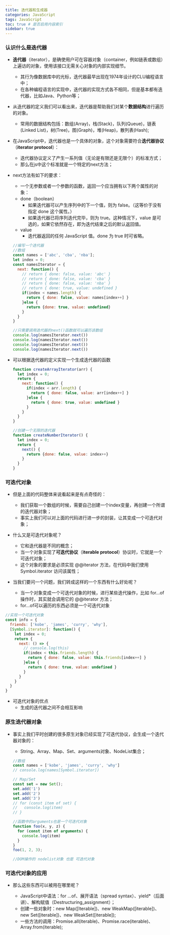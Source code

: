 ```yaml
---
title: 迭代器和生成器
categories: JavaScript
tags: JavaScript
toc: true # 是否启用内容索引
sidebar: true
---
```


### 认识什么是迭代器

- **迭代器**（iterator），是确使用户可在容器对象（container，例如链表或数组）上遍访的对象，使用该接口无需关心对象的内部实现细节。

  - 其行为像数据库中的光标，迭代器最早出现在1974年设计的CLU编程语言中；
  - 在各种编程语言的实现中，迭代器的实现方式各不相同，但是基本都有迭代器，比如Java、Python等；

- 从迭代器的定义我们可以看出来，迭代器是帮助我们对某个**数据结构**进行遍历的对象。

  - 常用的数据结构包括：数组(Array)，栈(Stack)，队列(Queue)，链表(Linked List)，树(Tree)，图(Graph)，堆(Heap)，散列表(Hash);

- 在JavaScript中，迭代器也是一个具体的对象，这个对象需要符合**迭代器协议**（**iterator protocol**）：

  - 迭代器协议定义了产生一系列值（无论是有限还是无限个）的标准方式；
  - 那么在js中这个标准就是一个特定的next方法；

- next方法有如下的要求：

  - 一个无参数或者一个参数的函数，返回一个应当拥有以下两个属性的对象：
  - done（boolean）
    - 如果迭代器可以产生序列中的下一个值，则为 false。（这等价于没有指定 done 这个属性。）
    - 如果迭代器已将序列迭代完毕，则为 true。这种情况下，value 是可选的，如果它依然存在，即为迭代结束之后的默认返回值。
  - value
    - 迭代器返回的任何 JavaScript 值。done 为 true 时可省略。

  ```javascript
  //编写一个迭代器
  //数组
  const names = ['abc', 'cba', 'nba'];
  let index = 0;
  const namesIterator = {
    next: function() {
      // return { done: false, value: 'abc' }
      // return { done: false, value: 'cba' }
      // return { done: false, value: 'nba' }
      // return { done: true, value: undefined }
      if(index < names.length) {
        return { done: false, value: names[index++] }
      }else {
        return {done: true, value: undefined}
      }
    }
  }
  
  //只需要调用迭代器的next()函数就可以遍历该数组
  console.log(namesIterator.next())
  console.log(namesIterator.next())
  console.log(namesIterator.next())
  console.log(namesIterator.next())
  ```

- 可以根据迭代器的定义实现一个生成迭代器的函数

  ```javascript
  function createArrayIterator(arr) {
    let index = 0;
    return {
      next: function() {
        if(index < arr.length) {
          return { done: false, value: arr[index++] }
        }else {
          return { done: true, value: undefined }
        }
      }
    }
  }
  
  //创建一个无限的迭代器
  function createNumberIterator() {
    let index = 0;
    return {
      next() {
        return {done: false, value: index++}
      }
    }
  }
  ```

### 可迭代对象

- 但是上面的代码整体来说看起来是有点奇怪的：
  - 我们获取一个数组的时候，需要自己创建一个index变量，再创建一个所谓的迭代器对象；
  - 事实上我们可以对上面的代码进行进一步的封装，让其变成一个可迭代对象；

- 什么又是可迭代对象呢？
  - 它和迭代器是不同的概念；
  - 当一个对象实现了**可迭代协议**（**iterable protocol**）协议时，它就是一个可迭代对象；
  - 这个对象的要求是必须实现 @@iterator 方法，在代码中我们使用 Symbol.iterator 访问该属性；
- 当我们要问一个问题，我们转成这样的一个东西有什么好处呢？
  - 当一个对象变成一个可迭代对象的时候，进行某些迭代操作，比如 for...of 操作时，其实就会调用它的 @@iterator 方法；
  - for...of可以遍历的东西必须是一个可迭代对象

```javascript
//实现一个可迭代对象
const info = {
  friends: ['kobe', 'james', 'curry', 'why'],
  [Symbol.iterator]: function() {
    let index = 0;
    return {
      next: () => {
        // console.log(this)
        if(index < this.friends.length) {
          return { done: false, value: this.friends[index++] }
        }else {
          return { done: true, value: undefined }
        }
      }
    }
  }
}
```

- 可迭代对象的优点
  - 生成的迭代器之间不会相互影响

### 原生迭代器对象

- 事实上我们平时创建的很多原生对象已经实现了可迭代协议，会生成一个迭代器对象的：

  - String、Array、Map、Set、arguments对象、NodeList集合；

  ```javascript
  //数组
  const names = ['kobe', 'james', 'curry', 'why']
  // console.log(names[Symbol.iterator])
  
  // Map/Set
  const set = new Set();
  set.add('1')
  set.add('2')
  set.add('3')
  // for (const item of set) {
  //   console.log(item)
  // }
  
  //函数中的arguments也是一个可迭代对象
  function foo(x, y, z) {
    for (const item of arguments) {
      console.log(item)
    }
  }
  foo(1, 2, 3);
  
  //DOM操作的 nodelist对象 也是 可迭代对象
  ```

### 可迭代对象的应用

- 那么这些东西可以被用在哪里呢？

  - JavaScript中语法：for ...of、展开语法（spread syntax）、yield*（后面讲）、解构赋值（Destructuring_assignment）；
  - 创建一些对象时：new Map([Iterable])、new WeakMap([iterable])、new Set([iterable])、new WeakSet([iterable]);
  - 一些方法的调用：Promise.all(iterable)、Promise.race(iterable)、Array.from(iterable);

  ```
  
  ```

  